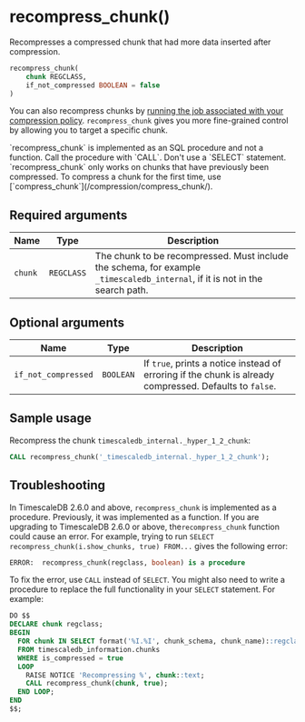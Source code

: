 # recompress_chunk() <tag type="community" content="Community" />
Recompresses a compressed chunk that had more data inserted after compression.
```sql
recompress_chunk(
    chunk REGCLASS,
    if_not_compressed BOOLEAN = false
)
```

You can also recompress chunks by 
[running the job associated with your compression policy][run-job]. 
`recompress_chunk` gives you more fine-grained control by 
allowing you to target a specific chunk.

<highlight type="important">
`recompress_chunk` is implemented as an SQL procedure and not a function. Call
the procedure with `CALL`. Don't use a `SELECT` statement.
</highlight>

<highlight type="note">
`recompress_chunk` only works on chunks that have previously been compressed. To compress a
chunk for the first time, use [`compress_chunk`](/compression/compress_chunk/).
</highlight>

## Required arguments

|Name|Type|Description|
|-|-|-|
|`chunk`|`REGCLASS`|The chunk to be recompressed. Must include the schema, for example `_timescaledb_internal`, if it is not in the search path.|

## Optional arguments

|Name|Type|Description|
|-|-|-|
|`if_not_compressed`|`BOOLEAN`|If `true`, prints a notice instead of erroring if the chunk is already compressed. Defaults to `false`.|

## Sample usage
Recompress the chunk `timescaledb_internal._hyper_1_2_chunk`:
```sql
CALL recompress_chunk('_timescaledb_internal._hyper_1_2_chunk');
```

## Troubleshooting
In TimescaleDB 2.6.0 and above, `recompress_chunk` is implemented as a procedure.
Previously, it was implemented as a function. If you are upgrading to
TimescaleDB 2.6.0 or above, the`recompress_chunk` 
function could cause an error. For example, trying to run `SELECT
recompress_chunk(i.show_chunks, true) FROM...` gives the following error:
```sql
ERROR:  recompress_chunk(regclass, boolean) is a procedure
```

To fix the error, use `CALL` instead of `SELECT`. You might also need to write a
procedure to replace the full functionality in your `SELECT` statement. For
example:
```sql
DO $$
DECLARE chunk regclass;
BEGIN
  FOR chunk IN SELECT format('%I.%I', chunk_schema, chunk_name)::regclass
  FROM timescaledb_information.chunks
  WHERE is_compressed = true
  LOOP
    RAISE NOTICE 'Recompressing %', chunk::text;
    CALL recompress_chunk(chunk, true);
  END LOOP;
END
$$;
```

[run-job]: /actions/run_job/